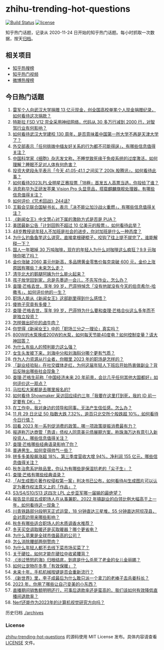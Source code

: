 # zhihu-trending-hot-questions

[![Build Status](https://github.com/justjavac/zhihu-trending-hot-questions/workflows/ci/badge.svg?branch=master)](https://github.com/justjavac/zhihu-trending-hot-questions/actions)
[![license](https://img.shields.io/github/license/justjavac/zhihu-trending-hot-questions)](https://github.com/justjavac/zhihu-trending-hot-questions/blob/master/LICENSE)

知乎热门话题，记录从 2020-11-24
日开始的知乎热门话题。每小时抓取一次数据，按天[归档](./archives)。

## 相关项目

- [知乎热搜榜](https://github.com/justjavac/zhihu-trending-top-search)
- [知乎热门视频](https://github.com/justjavac/zhihu-trending-hot-video)
- [微博热搜榜](https://github.com/justjavac/weibo-trending-hot-search)

## 今日热门话题

<!-- BEGIN -->
<!-- 最后更新时间 Thu Nov 30 2023 02:20:29 GMT+0800 (China Standard Time) -->

1. [雷军个人向武汉大学捐赠 13 亿元现金，创全国高校单笔个人现金捐赠纪录，如何看待这次捐款？](https://www.zhihu.com/question/632414115)
1. [特斯拉 FSD V12 完全采用神经网络，代码从 30 多万行减到 2000 行，对智驾行业有何影响？](https://www.zhihu.com/question/632298208)
1. [如何看待武汉大学建校 130 周年，是否意味着中国第一所大学不再是天津大学了？](https://www.zhihu.com/question/632289944)
1. [外交部表示「任何挑拨中缅友好关系的行为都不可能得逞」，有哪些信息值得关注？](https://www.zhihu.com/question/632476513)
1. [中国科学家《细胞》杂志发文称，不睡觉致死缘于免疫系统的过度激活，如何理解？睡眠不足对人体有何危害？](https://www.zhihu.com/question/632495197)
1. [投资大佬段永平表示「今天 41.05-41.1 之间买了 200k 股腾讯」，如何看待此事？](https://www.zhihu.com/question/632457440)
1. [如何看待2023LPL全明星正赛投票「18極」首发五人高票当选，你投给了谁？](https://www.zhihu.com/question/632409764)
1. [消息称华为正研发苹果 Vision Pro 头显竞品，搭载麒麟旗舰处理器，有哪些信息值得关注？](https://www.zhihu.com/question/632421927)
1. [如何评价《咒术回战》244话?](https://www.zhihu.com/question/632477506)
1. [王毅会见联合国秘书长，表示「决不能让加沙战火重燃」，有哪些信息值得关注？](https://www.zhihu.com/question/632433196)
1. [《新闻女王》中文慧心对下属的激励方式是否是 PUA？](https://www.zhihu.com/question/630917077)
1. [美团最新公告「计划回购不超过 10 亿美元的股票」，如何看待此举？](https://www.zhihu.com/question/632407645)
1. [48岁教授说年轻人不加班是社会的进步，你对加班是什么一种态度？](https://www.zhihu.com/question/632250477)
1. [为什么钓鱼鱼竿这么讲究，直接拿根硬棍子，咬钩了往上提不就完了，谁能解释一下？](https://www.zhihu.com/question/423533446)
1. [国人一年喝掉 30 万吨咖啡，现在的年轻人为什么对咖啡这么疯狂？9.9 元咖啡你喝了吗？](https://www.zhihu.com/question/632070791)
1. [金价涨破 2060 美元创新高，多品牌黄金零售价每克突破 600 元，金价上涨原因有哪些？未来怎么走？](https://www.zhihu.com/question/632415792)
1. [清华北大的鹅腿阿姨为什么能火起来？](https://www.zhihu.com/question/631983014)
1. [孩子放学回到家，总是先墨迹一会儿，不先写作业，怎么办？](https://www.zhihu.com/question/631429279)
1. [查理·芒格去世，享年 99 岁，巴菲特悼念「没有他就没有今天的伯克希尔-哈撒韦」，如何评价他的一生？](https://www.zhihu.com/question/632385991)
1. [职场人能从《新闻女王》这部剧里得到什么感悟？](https://www.zhihu.com/question/631669172)
1. [傻狍子究竟有多傻？](https://www.zhihu.com/question/22329796)
1. [查理·芒格去世，享年 99 岁，巴菲特为什么要和查理·芒格合伙这么多年而不是独立投资？](https://www.zhihu.com/question/632406602)
1. [怎样做出好吃的卤牛肉？](https://www.zhihu.com/question/32165418)
1. [你觉得《新闻女王》中的「职场三分之一理论」真实吗？](https://www.zhihu.com/question/631659213)
1. [800W的水泵换成200W的水泵，如何每天节能40度电？如何控制变量？请大神回答？](https://www.zhihu.com/question/631652642)
1. [为什么有些人的预判能力这么强？](https://www.zhihu.com/question/631815884)
1. [女生头发披下来，刘海中分和刘海斜分哪个更有气质？](https://www.zhihu.com/question/630840519)
1. [作为人力资源从行业者，你眼里 2023 年的职场是怎样的？](https://www.zhihu.com/question/630269726)
1. [「副业经验贴」在社交媒体走红，为何这届年轻人下班后开始热衷做副业？背后反映出哪些社会现象？](https://www.zhihu.com/question/632431364)
1. [查理∙芒格生前称「中国经济未来 20 年前景，会比几乎任何其他大国都好」如何评价这一观点？](https://www.zhihu.com/question/632406653)
1. [马拉松大家都是去哪里报名的?](https://www.zhihu.com/question/630515900)
1. [如何看待 Showmaker 采访回应续约三年「我要在这里打到死，我的 ID 前一定要有 DK」？](https://www.zhihu.com/question/632068852)
1. [在工作中，我对身边的领导和同事，无法产生信任感，怎么办？](https://www.zhihu.com/question/631087703)
1. [11 月 29 日北证 50 指数大跌 7.32%，逾百只北交所个股跌超 10%，如何看待今日行情？](https://www.zhihu.com/question/632415691)
1. [回看 2023 年一系列促消费的政策，哪一项政策提振消费最有力？](https://www.zhihu.com/question/630156470)
1. [报道称万达商管「恳请」债权人同意美元债展期方案，称珠海万达有意引入新投资人，哪些信息值得关注？](https://www.zhihu.com/question/632306180)
1. [查理·芒格哪些经典语录影响了你？](https://www.zhihu.com/question/632420151)
1. [普通男生，如何变得帅气一些？](https://www.zhihu.com/question/630680556)
1. [拼多多美股飙涨超 18%，第三季度营收大增 94%，净利润 155 亿元，哪些信息值得关注？](https://www.zhihu.com/question/632407656)
1. [秋冬治愈系护肤品里，你认为有哪些是保湿抗老的「尖子生」？](https://www.zhihu.com/question/630322830)
1. [查理·芒格有哪些经典语录？](https://www.zhihu.com/question/632412459)
1. [「AI生成图片著作权侵权第一案」判决书已公布，如何看待AI生成图片可以认定为著作权法意义上的「作品」？](https://www.zhihu.com/question/632425052)
1. [S3/S4/S10/S13 这四次 LPL 止步亚军哪一届输的最绝望？](https://www.zhihu.com/question/630844530)
1. [报告显示超五成职场人在从事兼职，2022 年搞副业的白领比例大幅高于上一年，如何看待这一现象？](https://www.zhihu.com/question/632247727)
1. [川青铁路部分段明天正式运营，18 分钟直达三星堆，55 分钟直达阿坝茂县，会对周边带来哪些影响？](https://www.zhihu.com/question/632073310)
1. [秋冬有哪些适合职场人的木质调香水推荐？](https://www.zhihu.com/question/622957416)
1. [冬天买空调取暖还是买取暖器？哪个更省电？](https://www.zhihu.com/question/573005192)
1. [为什么苹果是全球市值最高的公司？](https://www.zhihu.com/question/364535003)
1. [怎么消除腰部两侧赘肉？](https://www.zhihu.com/question/308268783)
1. [为什么年轻人都不去线下菜市场买菜了？](https://www.zhihu.com/question/624700745)
1. [关于硬拉，如何才能在硬拉中收紧腰背？](https://www.zhihu.com/question/632025621)
1. [《涉过愤怒的海》归根结底，到底是什么杀死了老金的女儿金丽娜？](https://www.zhihu.com/question/632083368)
1. [如何让宠物在冬季「有效保暖」？](https://www.zhihu.com/question/630017017)
1. [未来十年，手机机械按键是否会重新流行？](https://www.zhihu.com/question/631707985)
1. [《新世界》里，李子成最后为什么敢只派一个拿刀的老棒子去杀姜科长？](https://www.zhihu.com/question/438942876)
1. [2023 年，你用了哪些让自己变美的小东西？](https://www.zhihu.com/question/631284241)
1. [直播期间销售额明明还行，可事后退款率还是蛮高的，我们该如何有效降低直播间退款率？](https://www.zhihu.com/question/632323607)
1. [Nerf还能作为2023年的计算机视觉研究方向吗？](https://www.zhihu.com/question/592609386)

<!-- END -->

历史归档 [./archives](./archives)

### License

[zhihu-trending-hot-questions](https://github.com/justjavac/zhihu-trending-hot-questions)
的源码使用 MIT License 发布。具体内容请查看 [LICENSE](./LICENSE) 文件。
